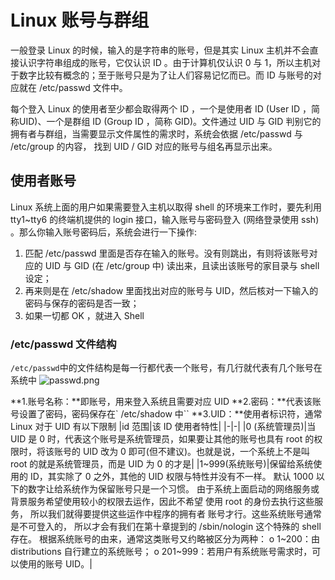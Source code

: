 # Linux 账号与群组
一般登录 Linux 的时候，输入的是字符串的账号，但是其实 Linux 主机并不会直接认识字符串组成的账号，它仅认识 ID 。由于计算机仅认识 0 与 1，所以主机对于数字比较有概念的；至于账号只是为了让人们容易记忆而已。而 ID 与账号的对应就在 /etc/passwd 文件中。

每个登入 Linux 的使用者至少都会取得两个 ID ，一个是使用者 ID (User ID ，简称UID)、一个是群组 ID (Group ID ，简称 GID)。文件通过 UID 与 GID 判别它的拥有者与群组，当需要显示文件属性的需求时，系统会依据 /etc/passwd 与 /etc/group 的内容， 找到 UID / GID 对应的账号与组名再显示出来。

## 使用者账号
Linux 系统上面的用户如果需要登入主机以取得 shell 的环境来工作时，要先利用 tty1~tty6 的终端机提供的 login 接口，输入账号与密码登入 (网络登录使用 ssh) 。那么你输入账号密码后，系统会进行一下操作:
1. 匹配 /etc/passwd 里面是否存在输入的账号。没有则跳出，有则将该账号对应的 UID 与 GID (在 /etc/group 中) 读出来，且读出该账号的家目录与 shell 设定；
2. 再来则是在 /etc/shadow 里面找出对应的账号与 UID，然后核对一下输入的密码与保存的密码是否一致；
3. 如果一切都 OK ，就进入 Shell 

### /etc/passwd 文件结构
`/etc/passwd`中的文件结构是每一行都代表一个账号，有几行就代表有几个账号在系统中
![passwd.png](https://i.loli.net/2021/05/05/sdBtir6CHN41XAO.png)

**1.账号名称：**即账号，用来登入系统且需要对应 UID 
**2.密码：**代表该账号设置了密码，密码保存在` /etc/shadow 中``
**3.UID：**使用者标识符，通常 Linux 对于 UID 有以下限制
|id 范围|该 ID 使用者特性|
|-|-|
|0 (系统管理员)|当 UID 是 0 时，代表这个账号是系统管理员，如果要让其他的账号也具有 root 的权限时，将该账号的 UID 改为 0 即可(但不建议)。也就是说，一个系统上不是叫 root 的就是系统管理员，而是 UID 为 0 的才是|
|1~999(系统账号)|保留给系统使用的 ID，其实除了 0 之外，其他的 UID 权限与特性并没有不一样。
默认 1000 以下的数字让给系统作为保留账号只是一个习惯。
由于系统上面启动的网络服务或背景服务希望使用较小的权限去运作，因此不希望
使用 root 的身份去执行这些服务， 所以我们就得要提供这些运作中程序的拥有者
账号才行。这些系统账号通常是不可登入的， 所以才会有我们在第十章提到的
/sbin/nologin 这个特殊的 shell 存在。
根据系统账号的由来，通常这类账号又约略被区分为两种：
o 1~200：由 distributions 自行建立的系统账号；
o 201~999：若用户有系统账号需求时，可以使用的账号 UID。|